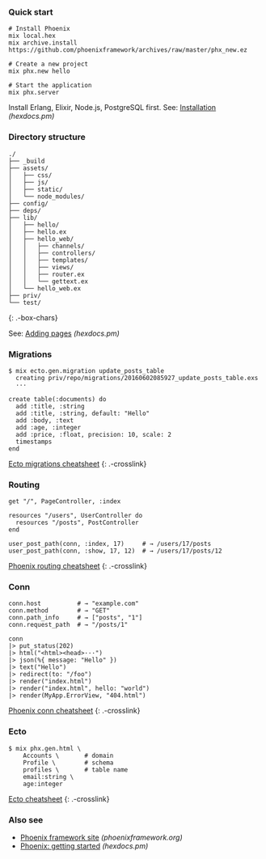 ### Quick start

    # Install Phoenix
    mix local.hex
    mix archive.install https://github.com/phoenixframework/archives/raw/master/phx_new.ez

    # Create a new project
    mix phx.new hello

    # Start the application
    mix phx.server

Install Erlang, Elixir, Node.js, PostgreSQL first. See: [Installation](https://hexdocs.pm/phoenix/installation.html) *(hexdocs.pm)*

### Directory structure

    ./
    ├── _build
    ├── assets/
    │   ├── css/
    │   ├── js/
    │   ├── static/
    │   └── node_modules/
    ├── config/
    ├── deps/
    ├── lib/
    │   ├── hello/
    │   ├── hello.ex
    │   ├── hello_web/
    │   │   ├── channels/
    │   │   ├── controllers/
    │   │   ├── templates/
    │   │   ├── views/
    │   │   ├── router.ex
    │   │   └── gettext.ex
    │   └── hello_web.ex
    ├── priv/
    └── test/

{: .-box-chars}

See: [Adding pages](https://hexdocs.pm/phoenix/adding_pages.html) *(hexdocs.pm)*

### Migrations

    $ mix ecto.gen.migration update_posts_table
      creating priv/repo/migrations/20160602085927_update_posts_table.exs
      ···

    create table(:documents) do
      add :title, :string
      add :title, :string, default: "Hello"
      add :body, :text
      add :age, :integer
      add :price, :float, precision: 10, scale: 2
      timestamps
    end

[Ecto migrations cheatsheet](./phoenix-migrations) {: .-crosslink}

### Routing

    get "/", PageController, :index

    resources "/users", UserController do
      resources "/posts", PostController
    end

    user_post_path(conn, :index, 17)     # → /users/17/posts
    user_post_path(conn, :show, 17, 12)  # → /users/17/posts/12

[Phoenix routing cheatsheet](./phoenix-routing) {: .-crosslink}

### Conn

    conn.host          # → "example.com"
    conn.method        # → "GET"
    conn.path_info     # → ["posts", "1"]
    conn.request_path  # → "/posts/1"

    conn
    |> put_status(202)
    |> html("<html><head>···")
    |> json(%{ message: "Hello" })
    |> text("Hello")
    |> redirect(to: "/foo")
    |> render("index.html")
    |> render("index.html", hello: "world")
    |> render(MyApp.ErrorView, "404.html")

[Phoenix conn cheatsheet](./phoenix-conn) {: .-crosslink}

### Ecto

    $ mix phx.gen.html \
        Accounts \       # domain
        Profile \        # schema
        profiles \       # table name
        email:string \
        age:integer

[Ecto cheatsheet](./phoenix-ecto) {: .-crosslink}

### Also see

-   [Phoenix framework site](http://phoenixframework.org/) *(phoenixframework.org)*
-   [Phoenix: getting started](https://hexdocs.pm/phoenix/overview.html) *(hexdocs.pm)*
